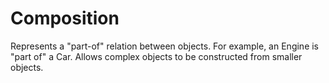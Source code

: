 # Composition
Represents a "part-of" relation between objects.
For example, an Engine is "part of" a Car.
Allows complex objects to be constructed from smaller objects.
